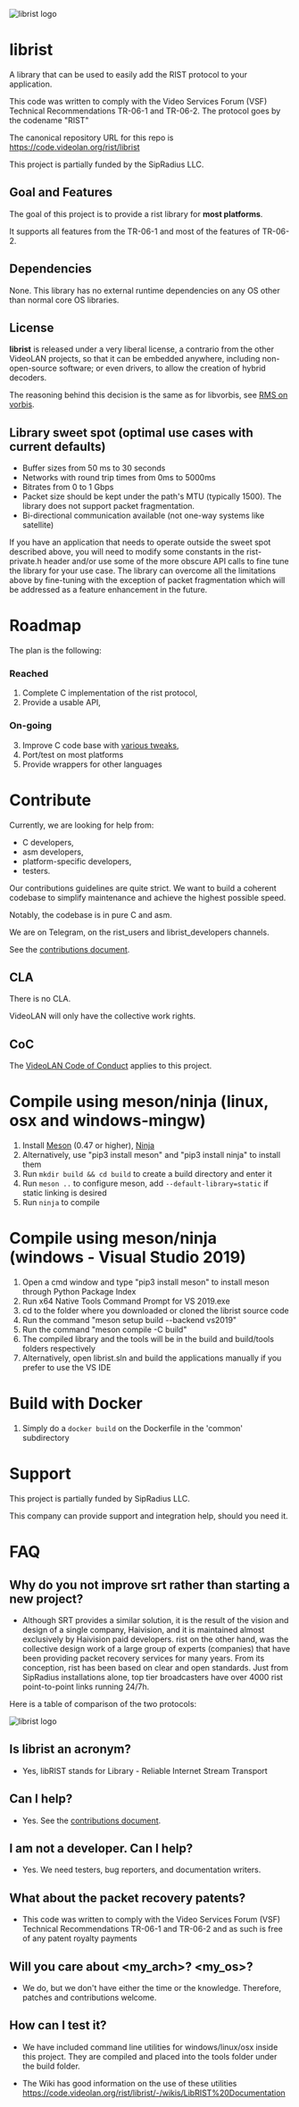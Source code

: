 ![librist logo](docs/librist_logo.png)

# librist

A library that can be used to easily add the RIST protocol to your application.

This code was written to comply with the Video Services Forum (VSF) Technical Recommendations TR-06-1 and TR-06-2. The protocol goes by the codename "RIST"

The canonical repository URL for this repo is https://code.videolan.org/rist/librist

This project is partially funded by the SipRadius LLC.

## Goal and Features

The goal of this project is to provide a rist library for **most platforms**.

It supports all features from the TR-06-1 and most of the features of TR-06-2.

## Dependencies

None. This library has no external runtime dependencies on any OS other than normal core OS libraries.

## License

**librist** is released under a very liberal license, a contrario from the other VideoLAN projects, so that it can be embedded anywhere, including non-open-source software; or even drivers, to allow the creation of hybrid decoders.

The reasoning behind this decision is the same as for libvorbis, see [RMS on vorbis](https://lwn.net/2001/0301/a/rms-ov-license.php3).

## Library sweet spot (optimal use cases with current defaults)

- Buffer sizes from 50 ms to 30 seconds
- Networks with round trip times from 0ms to 5000ms
- Bitrates from 0 to 1 Gbps
- Packet size should be kept under the path's MTU (typically 1500). The library does not support packet fragmentation.
- Bi-directional communication available (not one-way systems like satellite)

If you have an application that needs to operate outside the sweet spot described above, you will need to modify some constants in the rist-private.h header and/or use some of the more obscure API calls to fine tune the library for your use case. The library can overcome all the limitations above by fine-tuning with the exception of packet fragmentation which will be addressed as a feature enhancement in the future.

# Roadmap

The plan is the following:

### Reached
1. Complete C implementation of the rist protocol,
2. Provide a usable API,

### On-going
3. Improve C code base with [various tweaks](https://code.videolan.org/rist/librist/wikis/to-do),
4. Port/test on most platforms
5. Provide wrappers for other languages

# Contribute

Currently, we are looking for help from:
- C developers,
- asm developers,
- platform-specific developers,
- testers.

Our contributions guidelines are quite strict. We want to build a coherent codebase to simplify maintenance and achieve the highest possible speed.

Notably, the codebase is in pure C and asm.

We are on Telegram, on the rist_users and librist_developers channels.

See the [contributions document](CONTRIBUTING.md).

## CLA

There is no CLA.

VideoLAN will only have the collective work rights.

## CoC

The [VideoLAN Code of Conduct](https://wiki.videolan.org/CoC) applies to this project.

# Compile using meson/ninja (linux, osx and windows-mingw)

1. Install [Meson](https://mesonbuild.com/) (0.47 or higher), [Ninja](https://ninja-build.org/)
2. Alternatively, use "pip3 install meson" and "pip3 install ninja" to install them
3. Run `mkdir build && cd build` to create a build directory and enter it
4. Run `meson ..` to configure meson, add `--default-library=static` if static linking is desired
5. Run `ninja` to compile

# Compile using meson/ninja (windows - Visual Studio 2019)

1. Open a cmd window and type "pip3 install meson" to install meson through Python Package Index
2. Run x64 Native Tools Command Prompt for VS 2019.exe
3. cd to the folder where you downloaded or cloned the librist source code
4. Run the command "meson setup build --backend vs2019"
5. Run the command "meson compile -C build"
6. The compiled library and the tools will be in the build and build/tools folders respectively
7. Alternatively, open librist.sln and build the applications manually if you prefer to use the VS IDE

# Build with Docker

1. Simply do a `docker build` on the Dockerfile in the 'common' subdirectory

# Support

This project is partially funded by SipRadius LLC.

This company can provide support and integration help, should you need it.


# FAQ

## Why do you not improve srt rather than starting a new project?

- Although SRT provides a similar solution, it is the result of the vision and design of a single company, Haivision, and it is maintained almost exclusively by Haivision paid developers. rist on the other hand, was the collective design work of a large group of experts (companies) that have been providing packet recovery services for many years. From its conception, rist has been based on clear and open standards. Just from SipRadius installations alone, top tier broadcasters have over 4000 rist point-to-point links running 24/7h.

Here is a table of comparison of the two protocols:

![librist logo](docs/RIST_vs_SRT.png)

## Is librist an acronym?

- Yes, libRIST stands for Library - Reliable Internet Stream Transport

## Can I help?

- Yes. See the [contributions document](CONTRIBUTING.md).

## I am not a developer. Can I help?

- Yes. We need testers, bug reporters, and documentation writers.

## What about the packet recovery patents?

- This code was written to comply with the Video Services Forum (VSF) Technical Recommendations TR-06-1 and TR-06-2 and as such is free of any patent royalty payments

## Will you care about <my_arch>? <my_os>?

- We do, but we don't have either the time or the knowledge. Therefore, patches and contributions welcome.

## How can I test it?

- We have included command line utilities for windows/linux/osx inside this project. They are compiled and placed into the tools folder under the build folder.

- The Wiki has good information on the use of these utilities https://code.videolan.org/rist/librist/-/wikis/LibRIST%20Documentation
